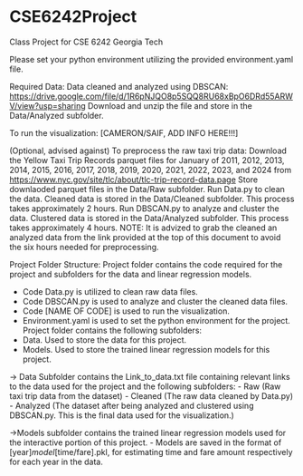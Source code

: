 # CSE6242Project
Class Project for CSE 6242 Georgia Tech

Please set your python environment utilizing the provided environment.yaml file.

Required Data: Data cleaned and analyzed using DBSCAN: https://drive.google.com/file/d/1R6pNJQO8p5SQQ8RU68xBpO6DRd55ARWV/view?usp=sharing
Download and unzip the file and store in the Data/Analyzed subfolder.

To run the visualization:
[CAMERON/SAIF, ADD INFO HERE!!!]


(Optional, advised against)
To preprocess the raw taxi trip data:
Download the Yellow Taxi Trip Records parquet files for January of 2011, 2012, 2013, 2014, 2015, 2016, 2017, 2018, 2019, 2020, 2021, 2022, 2023, and 2024 from https://www.nyc.gov/site/tlc/about/tlc-trip-record-data.page
Store downlaoded parquet files in the Data/Raw subfolder.
Run Data.py to clean the data.  Cleaned data is stored in the Data/Cleaned subfolder.  This process takes approximately 2 hours.
Run DBSCAN.py to analyze and cluster the data.  Clustered data is stored in the Data/Analyzed subfolder.  This process takes approximately 4 hours.
NOTE: It is advized to grab the cleaned an analyzed data from the link provided at the top of this document to avoid the six hours needed for preprocessing.



Project Folder Structure:
Project folder contains the code required for the project and subfolders for the data and linear regression models.
 - Code Data.py is utilized to clean raw data files.
 - Code DBSCAN.py is used to analyze and cluster the cleaned data files.
 - Code [NAME OF CODE] is used to run the visualization.
 - Environment.yaml is used to set the python environment for the project.
Project folder contains the following subfolders:
 - Data.  Used to store the data for this project.  
 - Models.  Used to store the trained linear regression models for this project.

  -> Data Subfolder contains the Link_to_data.txt file containing relevant links to the data used for the project and the following subfolders: 
    - Raw (Raw taxi trip data from the dataset)
    - Cleaned (The raw data cleaned by Data.py)
    - Analyzed (The dataset after being analyzed and clustered using DBSCAN.py.  This is the final data used for the visualization.)

  ->Models subfolder contains the trained linear regression models used for the interactive portion of this project.
    - Models are saved in the format of [year]_model_[time/fare].pkl, for estimating time and fare amount respectively for each year in the data.
